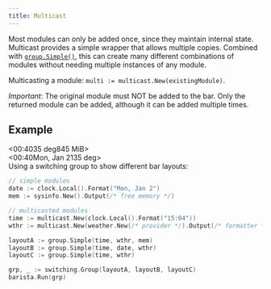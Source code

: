 ```yaml
---
title: Multicast
---
```


Most modules can only be added once, since they maintain internal state.
Multicast provides a simple wrapper that allows multiple copies. Combined with
[`group.Simple()`](/group#groupsimple), this can create many different
combinations of modules without needing multiple instances of any module.

Multicasting a module: `multi := multicast.New(existingModule)`.

*Important*: The original module must NOT be added to the bar. Only the returned
module can be added, although it can be added multiple times.

## Example

<div class="module-example-out"><span>&lt;</span><span>00:40</span><span>35 deg</span><span>845 MiB</span><span>&gt;</span></div>
<div class="module-example-out"><span>&lt;</span><span>00:40</span><span>Mon, Jan 21</span><span>35 deg</span><span>&gt;</span></div>
Using a switching group to show different bar layouts:

```go
// simple modules
date := clock.Local().Format("Mon, Jan 2")
mem := sysinfo.New().Output(/* free memory */)

// multicasted modules
time := multicast.New(clock.Local().Format("15:04"))
wthr := multicast.New(weather.New(/* provider */).Output(/* formatter */))

layoutA := group.Simple(time, wthr, mem)
layoutB := group.Simple(time, date, wthr)
layoutC := group.Simple(time, wthr)

grp, _ := switching.Group(layoutA, layoutB, layoutC)
barista.Run(grp)
```
